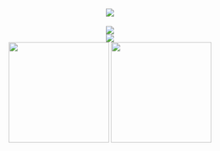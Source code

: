 <h1 align="center">
  <a href="https://sakuratears.cn/">
    <img src="https://readme-typing-svg.herokuapp.com/?lines=printf(%22Hello%2C%20World!%22);&center=true&size=27">
  </a>
</h1>

<div align="center"><img src="https://cdn.jsdelivr.net/gh/sun0225SUN/photos/images/202110311924844.png" /></div>

<div align="center"><img src="https://cdn.jsdelivr.net/gh/sun0225SUN/sun0225SUN/assets/github-contribution-grid-snake.svg" /></div>



<div align="center">
  <img height="200px" src="https://github-readme-stats.vercel.app/api?username=Narakue&show_icons=true&theme=tokyonight" />
  <img height="200px" src="https://github-readme-stats.vercel.app/api/top-langs/?username=Narakue&layout=compact" />
</div>
